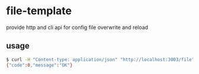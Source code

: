 # file-template

provide http  and cli api for config file overwrite and reload

## usage

```bash
$ curl -H "Content-type: application/json" "http://localhost:3003/file" -d '{"filename": "/tmp/my.cnf","content": "this is bingoohuang"}'
{"code":0,"message":"OK"}
```
